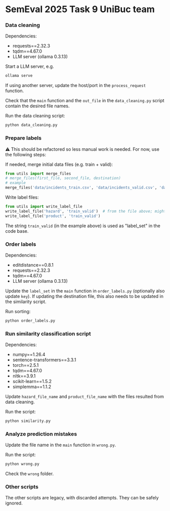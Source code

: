 # SemEval 2025 Task 9 UniBuc team

### Data cleaning

Dependencies:
- requests==2.32.3
- tqdm==4.67.0
- LLM server (ollama 0.3.13)

Start a LLM server, e.g.
```sh
ollama serve
```
If using another server, update the host/port in the `process_request` function.

Check that the `main` function and the `out_file` in the `data_cleaning.py` script contain the desired file names.

Run the data cleaning script:
```sh
python data_cleaning.py
```

### Prepare labels

⚠️ This should be refactored so less manual work is needed. For now, use the following steps:

If needed, merge initial data files (e.g. train + valid):
```python
from utils import merge_files
# merge_files(first_file, second_file, destination)
# example
merge_files('data/incidents_train.csv', 'data/incidents_valid.csv', 'data/incidents_train_valid.csv')
```

Write label files:
```python
from utils import write_label_file
write_label_file('hazard', 'train_valid')  # from the file above; might simply use 'train' or 'valid' or 'test' or other combination
write_label_file('product', 'train_valid')
```

The string `train_valid` (in the example above) is used as "label_set" in the code base.

### Order labels

Dependencies:
- editdistance==0.8.1
- requests==2.32.3
- tqdm==4.67.0
- LLM server (ollama 0.3.13)

Update the `label_set` in the `main` function in `order_labels.py` (optionally also update `key`). If updating the destination file, this also needs to be updated in the similarity script.

Run sorting:
```sh
python order_labels.py
```

### Run similarity classification script

Dependencies:
- numpy==1.26.4
- sentence-transformers==3.3.1
- torch==2.5.1
- tqdm==4.67.0
- nltk==3.9.1
- scikit-learn==1.5.2
- simplemma==1.1.2

Update `hazard_file_name` and `product_file_name` with the files resulted from data cleaning.

Run the script:
```sh
python similarity.py
```

### Analyze prediction mistakes

Update the file name in the `main` function in `wrong.py`.

Run the script:
```sh
python wrong.py
```

Check the `wrong` folder.

### Other scripts

The other scripts are legacy, with discarded attempts. They can be safely ignored.
